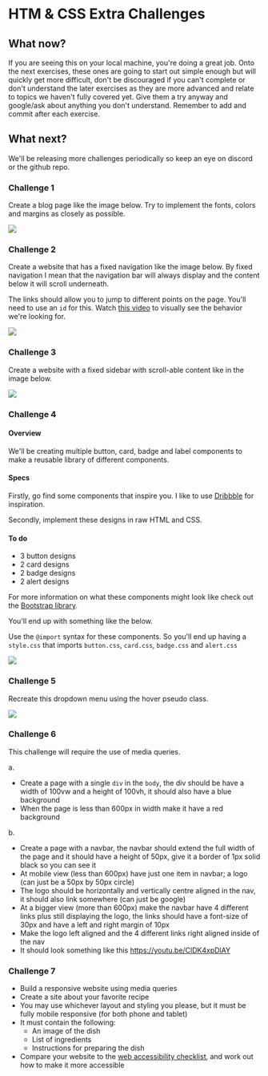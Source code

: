 # HTM & CSS Extra Challenges

## What now?
If you are seeing this on your local machine, you're doing a great job. Onto the next exercises, these ones are going to start out simple enough but will quickly get more difficult, don't be discouraged if you can't complete or don't understand the later exercises as they are more advanced and relate to topics we haven't fully covered yet. Give them a try anyway and google/ask about anything you don't understand. Remember to add and commit after each exercise.

## What next?
We'll be releasing more challenges periodically so keep an eye on discord or the github repo.

### Challenge 1

Create a blog page like the image below. Try to implement the fonts, colors and margins as closely as possible.

![](https://www.dl.dropboxusercontent.com/s/le9mx7tqpagho5p/basic_css_challenge.png)

### Challenge 2

Create a website that has a fixed navigation like the image below. By fixed navigation I mean that the navigation bar will always display and the content below it will scroll underneath.

The links should allow you to jump to different points on the page. You'll need to use an `id` for this. Watch [this video](https://www.youtube.com/watch?v=P6XGCOI-IDY&feature=youtu.be) to visually see the behavior we're looking for.

![](https://dl.dropboxusercontent.com/s/ex8s0rroexvub90/fixed-navbar.png?dl=0)

### Challenge 3

Create a website with a fixed sidebar with scroll-able content like in the image below.

![](https://dl.dropboxusercontent.com/s/d95wn114bgkcfng/fixed_sidebar.png)

### Challenge 4

#### Overview

We'll be creating multiple button, card, badge and label components to make a reusable library of different components.

#### Specs

Firstly, go find some components that inspire you. I like to use [Dribbble](https://dribbble.com/shots/popular/web-design) for inspiration.  

Secondly, implement these designs in raw HTML and CSS.

#### To do
- 3 button designs
- 2 card designs
- 2 badge designs
- 2 alert designs 

For more information on what these components might look like check out the [Bootstrap library](https://getbootstrap.com/docs/4.3/components/alerts/).

You'll end up with something like the below.

Use the `@import` syntax for these components. So you'll end up having a `style.css` that imports `button.css`, `card.css`, `badge.css` and `alert.css`

![](https://dl.dropboxusercontent.com/s/rs4co9uk1a6drlr/components.png?dl=0)

### Challenge 5

Recreate this dropdown menu using the hover pseudo class.

![](https://camo.githubusercontent.com/27733f78a1906a3dcbadf1395b1cd9975bec36c1/68747470733a2f2f6d656469612e67697068792e636f6d2f6d656469612f626b684d4131756c4c6752327536424e51762f67697068792e676966)

### Challenge 6

This challenge will require the use of media queries.

a. 
- Create a page with a single `div` in the `body`, the div should be have a width of 100vw and a height of 100vh, it should also have a blue background
- When the page is less than 600px in width make it have a red background

b.
- Create a page with a navbar, the navbar should extend the full width of the page and it should have a height of 50px, give it a border of 1px solid black so you can see it
- At mobile view (less than 600px) have just one item in navbar; a logo (can just be a 50px by 50px circle) 
- The logo should be horizontally and vertically centre aligned in the nav, it should also link somewhere (can just be google)
- At a bigger view (more than 600px) make the navbar have 4 different links plus still displaying the logo, the links should have a font-size of 30px and have a left and right margin of 10px 
- Make the logo left aligned and the 4 different links right aligned inside of the nav
- It should look something like this https://youtu.be/ClDK4xpDlAY

### Challenge 7
- Build a responsive website using media queries
- Create a site about your favorite recipe
- You may use whichever layout and styling you please, but it must be fully mobile responsive (for both phone and tablet)
- It must contain the following:
  - An image of the dish
  - List of ingredients
  - Instructions for preparing the dish
- Compare your website to the [web accessibility checklist](https://a11yproject.com/checklist/), and work out how to make it more accessible